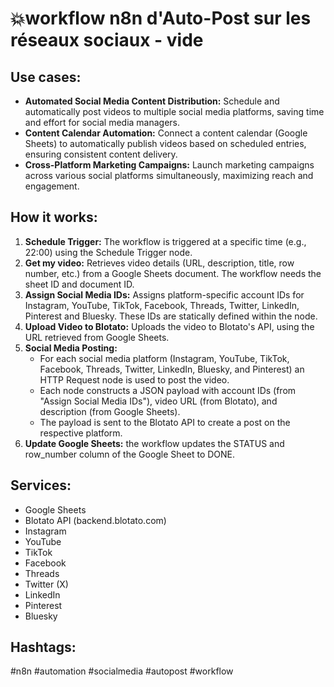 # 💥workflow n8n d'Auto-Post sur les réseaux sociaux - vide

## Use cases:

- **Automated Social Media Content Distribution:** Schedule and automatically post videos to multiple social media platforms, saving time and effort for social media managers.
- **Content Calendar Automation:** Connect a content calendar (Google Sheets) to automatically publish videos based on scheduled entries, ensuring consistent content delivery.
- **Cross-Platform Marketing Campaigns:** Launch marketing campaigns across various social platforms simultaneously, maximizing reach and engagement.

## How it works:

1.  **Schedule Trigger:** The workflow is triggered at a specific time (e.g., 22:00) using the Schedule Trigger node.
2.  **Get my video:** Retrieves video details (URL, description, title, row number, etc.) from a Google Sheets document. The workflow needs the sheet ID and document ID.
3.  **Assign Social Media IDs:** Assigns platform-specific account IDs for Instagram, YouTube, TikTok, Facebook, Threads, Twitter, LinkedIn, Pinterest and Bluesky. These IDs are statically defined within the node.
4.  **Upload Video to Blotato:** Uploads the video to Blotato's API, using the URL retrieved from Google Sheets.
5.  **Social Media Posting:**
    *   For each social media platform (Instagram, YouTube, TikTok, Facebook, Threads, Twitter, LinkedIn, Bluesky, and Pinterest) an HTTP Request node is used to post the video.
    *   Each node constructs a JSON payload with account IDs (from "Assign Social Media IDs"), video URL (from Blotato), and description (from Google Sheets).
    *   The payload is sent to the Blotato API to create a post on the respective platform.
6.  **Update Google Sheets:** the workflow updates the STATUS and row_number column of the Google Sheet to DONE.

## Services:

-   Google Sheets
-   Blotato API (backend.blotato.com)
-   Instagram
-   YouTube
-   TikTok
-   Facebook
-   Threads
-   Twitter (X)
-   LinkedIn
-   Pinterest
-   Bluesky

## Hashtags:

#n8n #automation #socialmedia #autopost #workflow
